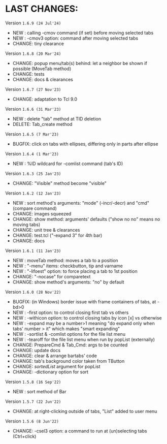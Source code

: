 # LAST CHANGES:


Version `1.6.9 (24 Jul'24)`

  - NEW   : calling -cmov command (if set) before moving selected tabs
  - NEW   : -cmov3 option: command after moving selected tabs
  - CHANGE: tiny clearance


Version `1.6.8 (20 Mar'24)`

  - CHANGE: popup menu/tab(s) behind: let a neighbor be shown if possible (MoveTab method)
  - CHANGE: tests
  - CHANGE: docs & clearances


Version `1.6.7 (27 Nov'23)`

  - CHANGE: adaptation to Tcl 9.0


Version `1.6.6 (31 Mar'23)`

  - NEW   : delete "tab" method at TID deletion
  - DELETE: Tab_create method


Version `1.6.5 (7 Mar'23)`

  - BUGFIX: click on tabs with ellipses, differing only in parts after ellipse


Version `1.6.4 (1 Mar'23)`

  - NEW   : %ID wildcard for -comlist command (tab's ID)


Version `1.6.3 (25 Jan'23)`

  - CHANGE: "Visible" method become "visible"


Version `1.6.2 (12 Jan'23)`

  - NEW   : sort method's arguments: "mode" (-incr/-decr) and "cmd" (compare command)
  - CHANGE: images squeezed
  - CHANGE: show method: arguments' defaults ("show no no" means no moving tabs)
  - CHANGE: unit tree & clearances
  - CHANGE: test.tcl ("-expand 3" for 4th bar)
  - CHANGE: docs


Version `1.6.1 (11 Jan'23)`

  - NEW   : moveTab method: moves a tab to a position
  - NEW   : "-menu" items: checkbutton, tip and varname
  - NEW   : "-lifoest" option: to force placing a tab to 1st position
  - CHANGE: "-nocase" for comparetext
  - CHANGE: show method's arguments: "no" by default


Version `1.6.0 (28 Nov'22)`

  - BUGFIX: (in Windows) border issue with frame containers of tabs, at -bd>0
  - NEW   : -first option: to control closing first tab vs others
  - NEW   : -withicon option: to control closing tabs by icon [x] vs otherwise
  - NEW   : -expand may be a number>1 meaning "do expand only when tabs' number > it"
            which makes "smart expanding"
  - NEW   : -sortlist & -comlist options for the file list menu
  - NEW   : -tearoff for the file list menu when run by popList (externally)
  - CHANGE: PrepareCmd & Tab_Cmd: args to be counted
  - CHANGE: update docs
  - CHANGE: clear & arrange bartabs' code
  - CHANGE: tab's background color taken from TButton
  - CHANGE: *sortedList* argument for popList
  - CHANGE: -dictionary option for sort


Version `1.5.8 (16 Sep'22)`

  - NEW   : sort method of Bar


Version `1.5.7 (22 Jun'22)`

  - CHANGE: at right-clicking outside of tabs, "List" added to user menu


Version `1.5.6 (8 Jun'22)`

  - CHANGE: -csel3 option: a command to run at (un)selecting tabs (Ctrl+click)

